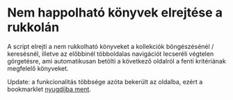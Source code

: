 # Nem happolható könyvek elrejtése a rukkolán

A script elrejti a nem rukkolható könyveket a kollekciók böngészésénél / keresésnél, illetve az előbbinél többoldalas navigációt lecseréli végtelen görgetésre, ami automatikusan betölti a következő oldalról a fenti kritériának megfelelő könyveket.

Update: a funkcionalitás többsége azóta bekerült az oldalba, ezért a bookmarklet [nyugdíjba ment](http://blog.ktamas.com/index.php/2013/05/11/all-good-things-rukkola-bookmarklet-vegallomas/). 
